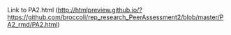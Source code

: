 

Link to PA2.html (http://htmlpreview.github.io/?https://github.com/broccoli/rep_research_PeerAssessment2/blob/master/PA2_rmd/PA2.html)

